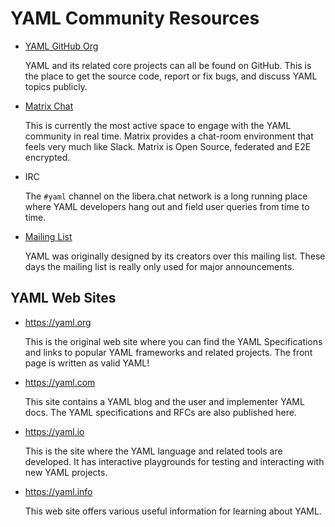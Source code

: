 # YAML Community Resources

* [YAML GitHub Org](https://github.com/yaml/)

  YAML and its related core projects can all be found on GitHub.
  This is the place to get the source code, report or fix bugs, and discuss
  YAML topics publicly.

* [Matrix Chat](https://matrix.to/#/#chat:yaml.io)

  This is currently the most active space to engage with the YAML community in
  real time.
  Matrix provides a chat-room environment that feels very much like Slack.
  Matrix is Open Source, federated and E2E encrypted.

* IRC

  The `#yaml` channel on the libera.chat network is a long running place where
  YAML developers hang out and field user queries from time to time.

* [Mailing List](https://sourceforge.net/projects/yaml/lists/yaml-core)

  YAML was originally designed by its creators over this mailing list.
  These days the mailing list is really only used for major announcements.

## YAML Web Sites

* <https://yaml.org>

  This is the original web site where you can find the YAML Specifications and
  links to popular YAML frameworks and related projects.
  The front page is written as valid YAML!

* <https://yaml.com>

  This site contains a YAML blog and the user and implementer YAML docs.
  The YAML specifications and RFCs are also published here.

* <https://yaml.io>

  This is the site where the YAML language and related tools are developed.
  It has interactive playgrounds for testing and interacting with new YAML
  projects.

* <https://yaml.info>

  This web site offers various useful information for learning about YAML.
